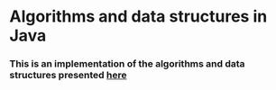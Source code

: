 # Algorithms and data structures in Java
### This is an implementation of the algorithms and data structures presented [here](https://www.udemy.com/course/data-structures-and-algorithms-deep-dive-using-java/)